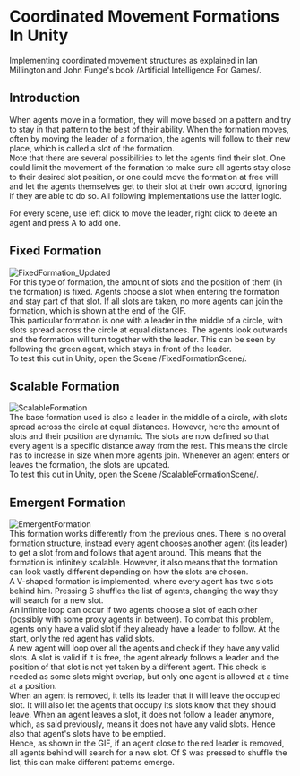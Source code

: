 # Coordinated Movement Formations In Unity
Implementing coordinated movement structures as explained in Ian Millington and John Funge's book /Artificial Intelligence For Games/.
## Introduction
When agents move in a formation, they will move based on a pattern and try to stay in that pattern to the best of their ability.
When the formation moves, often by moving the leader of a formation, the agents will follow to their new place, which is called a slot of the formation.  
Note that there are several possibilities to let the agents find their slot. One could limit the movement of the formation to make sure all agents stay close to their desired slot position, or one could move the formation at free will and let the agents themselves get to their slot at their own accord, ignoring if they are able to do so. All following implementations use the latter logic.

For every scene, use left click to move the leader, right click to delete an agent and press A to add one.

## Fixed Formation
![FixedFormation_Updated](https://user-images.githubusercontent.com/52831920/151002642-29a7219f-947e-4b9b-b692-f4568b71fe40.gif)  
For this type of formation, the amount of slots and the position of them (in the formation) is fixed. Agents choose a slot when entering the formation and stay part of that slot. If all slots are taken, no more agents can join the formation, which is shown at the end of the GIF.  
This particular formation is one with a leader in the middle of a circle, with slots spread across the circle at equal distances. The agents look outwards and the formation will turn together with the leader. This can be seen by following the green agent, which stays in front of the leader.  
To test this out in Unity, open the Scene /FixedFormationScene/.


## Scalable Formation
![ScalableFormation](https://user-images.githubusercontent.com/52831920/151004327-a741e837-f4bd-49f4-875b-03aac62805bf.gif)  
The base formation used is also a leader in the middle of a circle, with slots spread across the circle at equal distances. However, here the amount of slots and their position are dynamic. The slots are now defined so that every agent is a specific distance away from the rest. This means the circle has to increase in size when more agents join. Whenever an agent enters or leaves the formation, the slots are updated.  
To test this out in Unity, open the Scene /ScalableFormationScene/.

## Emergent Formation
![EmergentFormation](https://user-images.githubusercontent.com/52831920/151006695-75d41972-1337-4ad3-b177-2cf235c1f48d.gif)  
This formation works differently from the previous ones. There is no overal formation structure, instead every agent chooses another agent (its leader) to get a slot from and follows that agent around. This means that the formation is infinitely scalable. However, it also means that the formation can look vastly different depending on how the slots are chosen.  
A V-shaped formation is implemented, where every agent has two slots behind him. Pressing S shuffles the list of agents, changing the way they will search for a new slot.  
An infinite loop can occur if two agents choose a slot of each other (possibly with some proxy agents in between). To combat this problem, agents only have a valid slot if they already have a leader to follow. At the start, only the red agent has valid slots.  
A new agent will loop over all the agents and check if they have any valid slots. A slot is valid if it is free, the agent already follows a leader and the position of that slot is not yet taken by a different agent. This check is needed as some slots might overlap, but only one agent is allowed at a time at a position.  
When an agent is removed, it tells its leader that it will leave the occupied slot. It will also let the agents that occupy its slots know that they should leave. When an agent leaves a slot, it does not follow a leader anymore, which, as said previously, means it does not have any valid slots. Hence also that agent's slots have to be emptied.  
Hence, as shown in the GIF, if an agent close to the red leader is removed, all agents behind will search for a new slot. Of S was pressed to shuffle the list, this can make different patterns emerge.
